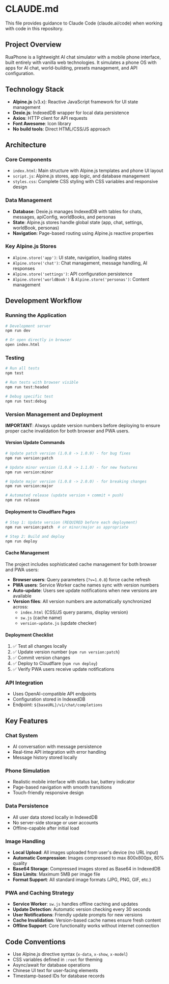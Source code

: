 # CLAUDE.md

This file provides guidance to Claude Code (claude.ai/code) when working with code in this repository.

## Project Overview

RuaPhone is a lightweight AI chat simulator with a mobile phone interface, built entirely with vanilla web technologies. It simulates a phone OS with apps for AI chat, world-building, presets management, and API configuration.

## Technology Stack

- **Alpine.js** (v3.x): Reactive JavaScript framework for UI state management
- **Dexie.js**: IndexedDB wrapper for local data persistence
- **Axios**: HTTP client for API requests
- **Font Awesome**: Icon library
- **No build tools**: Direct HTML/CSS/JS approach

## Architecture

### Core Components
- `index.html`: Main structure with Alpine.js templates and phone UI layout
- `script.js`: Alpine.js stores, app logic, and database management
- `styles.css`: Complete CSS styling with CSS variables and responsive design

### Data Management
- **Database**: Dexie.js manages IndexedDB with tables for chats, messages, apiConfig, worldBooks, and personas
- **State**: Alpine.js stores handle global state (app, chat, settings, worldBook, personas)
- **Navigation**: Page-based routing using Alpine.js reactive properties

### Key Alpine.js Stores
- `Alpine.store('app')`: UI state, navigation, loading states
- `Alpine.store('chat')`: Chat management, message handling, AI responses
- `Alpine.store('settings')`: API configuration persistence
- `Alpine.store('worldBook')` & `Alpine.store('personas')`: Content management

## Development Workflow

### Running the Application
```bash
# Development server
npm run dev

# Or open directly in browser
open index.html
```

### Testing
```bash
# Run all tests
npm test

# Run tests with browser visible
npm run test:headed

# Debug specific test
npm run test:debug
```

### Version Management and Deployment

**IMPORTANT**: Always update version numbers before deploying to ensure proper cache invalidation for both browser and PWA users.

#### Version Update Commands
```bash
# Update patch version (1.0.8 -> 1.0.9) - for bug fixes
npm run version:patch

# Update minor version (1.0.8 -> 1.1.0) - for new features  
npm run version:minor

# Update major version (1.0.8 -> 2.0.0) - for breaking changes
npm run version:major

# Automated release (update version + commit + push)
npm run release
```

#### Deployment to Cloudflare Pages
```bash
# Step 1: Update version (REQUIRED before each deployment)
npm run version:patch  # or minor/major as appropriate

# Step 2: Build and deploy
npm run deploy
```

#### Cache Management
The project includes sophisticated cache management for both browser and PWA users:

- **Browser users**: Query parameters (`?v=1.0.8`) force cache refresh
- **PWA users**: Service Worker cache names sync with version numbers
- **Auto-update**: Users see update notifications when new versions are available
- **Version files**: All version numbers are automatically synchronized across:
  - `index.html` (CSS/JS query params, display version)
  - `sw.js` (cache name)
  - `version-update.js` (update checker)

#### Deployment Checklist
1. ✅ Test all changes locally
2. ✅ Update version number (`npm run version:patch`)
3. ✅ Commit version changes
4. ✅ Deploy to Cloudflare (`npm run deploy`)
5. ✅ Verify PWA users receive update notifications

### API Integration
- Uses OpenAI-compatible API endpoints
- Configuration stored in IndexedDB
- Endpoint: `${baseURL}/v1/chat/completions`

## Key Features

### Chat System
- AI conversation with message persistence
- Real-time API integration with error handling
- Message history stored locally

### Phone Simulation
- Realistic mobile interface with status bar, battery indicator
- Page-based navigation with smooth transitions
- Touch-friendly responsive design

### Data Persistence
- All user data stored locally in IndexedDB
- No server-side storage or user accounts
- Offline-capable after initial load

### Image Handling
- **Local Upload**: All images uploaded from user's device (no URL input)
- **Automatic Compression**: Images compressed to max 800x800px, 80% quality
- **Base64 Storage**: Compressed images stored as Base64 in IndexedDB
- **Size Limits**: Maximum 5MB per image file
- **Format Support**: All standard image formats (JPG, PNG, GIF, etc.)

### PWA and Caching Strategy
- **Service Worker**: `sw.js` handles offline caching and updates
- **Update Detection**: Automatic version checking every 30 seconds
- **User Notifications**: Friendly update prompts for new versions
- **Cache Invalidation**: Version-based cache names ensure fresh content
- **Offline Support**: Core functionality works without internet connection

## Code Conventions

- Use Alpine.js directive syntax (`x-data`, `x-show`, `x-model`)
- CSS variables defined in `:root` for theming
- Async/await for database operations
- Chinese UI text for user-facing elements
- Timestamp-based IDs for database records
